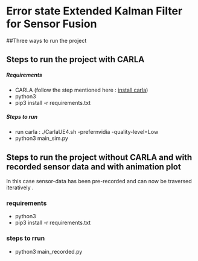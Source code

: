# Error state Extended Kalman Filter for Sensor Fusion

##Three ways to run the project

## Steps to run the project with CARLA
##### Requirements
- CARLA (follow the step mentioned here : [install carla](https://carla.readthedocs.io/en/latest/start_quickstart/#b-package-installation:~:text=B.-,Package%20installation,-CARLA%20repository))
- python3
- pip3 install -r requirements.txt
##### Steps to run
- run carla : ./CarlaUE4.sh -prefernvidia -quality-level=Low
- python3 main_sim.py

## Steps to run the project without CARLA and with recorded sensor data and with animation plot
In this case sensor-data has been pre-recorded  and can now be traversed iteratively . 
### requirements
- python3 
- pip3 install -r requirements.txt
### steps to rrun
- python3 main_recorded.py

